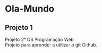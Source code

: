 # Ola-Mundo
## Projeto 1

Projeto 2° DS Programação Web <br>
Projeto para aprender a utilizar o git Github.
